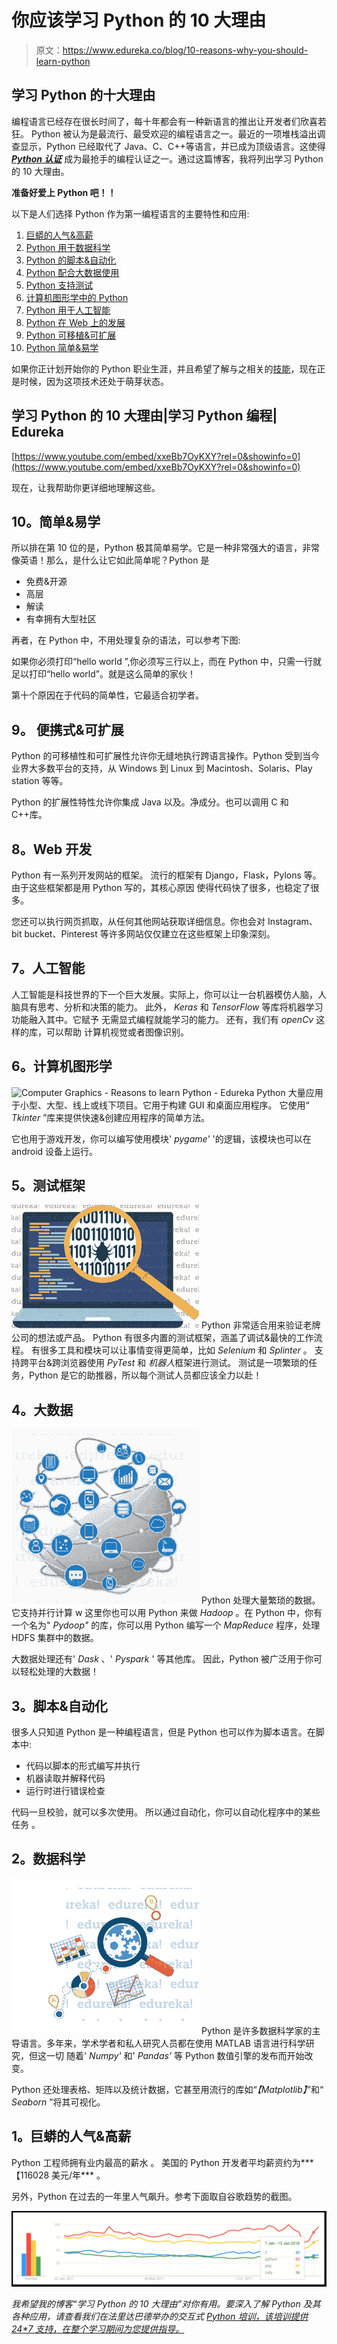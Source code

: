 # 你应该学习 Python 的 10 大理由

> 原文：<https://www.edureka.co/blog/10-reasons-why-you-should-learn-python>

## **学习 Python 的十大理由**

编程语言已经存在很长时间了，每十年都会有一种新语言的推出让开发者们欣喜若狂。 Python 被认为是最流行、最受欢迎的编程语言之一。最近的一项堆栈溢出调查显示，Python 已经取代了 Java、C、C++等语言，并已成为顶级语言。这使得 [***Python 认证***](https://www.edureka.co/python-programming-certification-training) 成为最抢手的编程认证之一。通过这篇博客，我将列出学习 Python 的 10 大理由。

**准备好爱上 Python 吧！！**

以下是人们选择 Python 作为第一编程语言的主要特性和应用:

1.  [巨蟒的人气&高薪](#popularity&HighSalary)
2.  [Python 用于数据科学](#DataScience)
3.  [Python 的脚本&自动化](#scripting)
4.  [Python 配合大数据使用](#BigData)
5.  [Python 支持测试](#testing)
6.  [计算机图形学中的 Python](#ComputerGraphics)
7.  [Python 用于人工智能](#ArtificialIntelligence)
8.  [Python 在 Web 上的发展](#WebDevelopment)
9.  [Python 可移植&可扩展](#Portable)
10.  [Python 简单&易学](#Simple&Easy)

如果你正计划开始你的 Python 职业生涯，并且希望了解与之相关的[技能](https://goo.gl/inUdwg)，现在正是时候，因为这项技术还处于萌芽状态。

## **学习 Python 的 10 大理由|学习 Python 编程| Edureka**

[https://www.youtube.com/embed/xxeBb7OyKXY?rel=0&showinfo=0](https://www.youtube.com/embed/xxeBb7OyKXY?rel=0&showinfo=0)

现在，让我帮助你更详细地理解这些。

## **10。简单&易学**

所以排在第 10 位的是，Python 极其简单易学。它是一种非常强大的语言，非常像英语！那么，是什么让它如此简单呢？Python 是

*   免费&开源
*   高层
*   解读
*   有幸拥有大型社区

再者，在 Python 中，不用处理复杂的语法，可以参考下图:

如果你必须打印“hello world ”,你必须写三行以上，而在 Python 中，只需一行就足以打印“hello world”。就是这么简单的家伙！

第十个原因在于代码的简单性，它最适合初学者。

## **9。** **便携式&可扩展**

Python 的可移植性和可扩展性允许你无缝地执行跨语言操作。Python 受到当今业界大多数平台的支持，从 Windows 到 Linux 到 Macintosh、Solaris、Play station 等等。

Python 的扩展性特性允许你集成 Java 以及。净成分。也可以调用 C 和 C++库。

## **8。Web 开发**

Python 有一系列开发网站的框架。 流行的框架有 Django，Flask，Pylons 等。 由于这些框架都是用 Python 写的，其核心原因 使得代码快了很多，也稳定了很多。

您还可以执行网页抓取，从任何其他网站获取详细信息。你也会对 Instagram、bit bucket、Pinterest 等许多网站仅仅建立在这些框架上印象深刻。

## **7。人工智能**

人工智能是科技世界的下一个巨大发展。实际上，你可以让一台机器模仿人脑，人脑具有思考、分析和决策的能力。 此外， *Keras* 和 *TensorFlow* 等库将机器学习功能融入其中。它赋予 无需显式编程就能学习的能力。 还有，我们有 *openCv* 这样的库，可以帮助 计算机视觉或者图像识别。

## **6。计算机图形学**

![Computer Graphics - Reasons to learn Python - Edureka](img/ffe048c2c979e3b9764597dab9bbb253.png) Python 大量应用于小型、大型、线上或线下项目。它用于构建 GUI 和桌面应用程序。 它使用“ *Tkinter* ”库来提供快速&创建应用程序的简单方法。

它也用于游戏开发，你可以编写使用模块' *pygame'* '的逻辑，该模块也可以在 android 设备上运行。

## **5。测试框架**

![Testing - Reasons to learn Python - Edureka](img/380566ac2dafb4045e80eec4efa09bb1.png) Python 非常适合用来验证老牌公司的想法或产品。   Python 有很多内置的测试框架，涵盖了调试&最快的工作流程。  有很多工具和模块可以让事情变得更简单，比如 *Selenium* 和 *Splinter* 。 支持跨平台&跨浏览器使用 *PyTest* 和  *机器人*框架进行测试。  测试是一项繁琐的任务，Python 是它的助推器，所以每个测试人员都应该全力以赴！

## **4。大数据**

![Big data - reasons to learn Python - Edureka](img/a30c5f33bedb30cccb90825228afdd5f.png) Python 处理大量繁琐的数据。它支持并行计算 w  这里你也可以用 Python 来做 *Hadoop* 。在 Python 中，你有一个名为" *Pydoop"* 的库，你可以用 Python 编写一个 *MapReduce* 程序，处理 HDFS 集群中的数据。

大数据处理还有' *Dask* 、' *Pyspark* ' 等其他库。 因此，Python 被广泛用于你可以轻松处理的大数据！

## **3。脚本&自动化**

很多人只知道 Python 是一种编程语言，但是 Python 也可以作为脚本语言。在脚本中:

*   代码以脚本的形式编写并执行
*   机器读取并解释代码
*   运行时进行错误检查

代码一旦校验，就可以多次使用。 所以通过自动化，你可以自动化程序中的某些任务 。

## **2。数据科学**

![Data Science - Reasons to learn Python - Edureka](img/743f59b116f4a9adcc7aa34fcc642edc.png) Python 是许多数据科学家的主导语言。多年来，学术学者和私人研究人员都在使用 MATLAB 语言进行科学研究，但这一切   随着' *Numpy'*  和' *Pandas'* 等 Python 数值引擎的发布而开始改变。

Python 还处理表格、矩阵以及统计数据，它甚至用流行的库如“*【Matplotlib】*”和“ *Seaborn* ”将其可视化。

## **1。巨蟒的人气&高薪**

Python 工程师拥有业内最高的薪水 。 美国的 Python 开发者平均薪资约为***【116028 美元/年*** 。

另外，Python 在过去的一年里人气飙升。参考下面取自谷歌趋势的截图。

![Trends - Reasons to learn Python - Edureka](img/84f13736c38d676ec117856de19e1651.png)

*我希望我的博客“学习 Python 的 10 大理由”对你有用。要深入了解 Python 及其各种应用，请查看我们在法里达巴德举办的交互式 [Python 培训，该培训提供 24*7 支持，在整个学习期间为您提供指导。](https://www.edureka.co/python-programming-certification-training-faridabad)*
